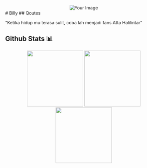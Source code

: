 <div align="center">
    <img src="http://i.imgur.com/y8g506n.png?1" alt="Your Image">
</div>
# Billy
## Qoutes

"Ketika hidup mu terasa sulit, coba lah menjadi fans Atta Halilintar"

## Github Stats 📊
<div align="center">
   <img height="180em" src="https://github-readme-stats-eight-theta.vercel.app/api?username=dbllyy&show_icons=true&theme=radical&include_all_commits=true&count_private=true"/>
   <img height="180em" src="https://github-readme-stats-eight-theta.vercel.app/api/top-langs/?username=dbllyy&layout=compact&langs_count=8&theme=radical"/>
   <img height="180em" src="https://github-readme-streak-stats.herokuapp.com/?user=dbllyy&&theme=radical"/>
</div>
